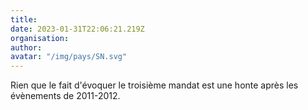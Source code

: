 ```yaml
---
title: 
date: 2023-01-31T22:06:21.219Z
organisation: 
author: 
avatar: "/img/pays/SN.svg"
---
```


Rien que le fait d'évoquer le troisième mandat est une honte après les évènements de 2011-2012. 